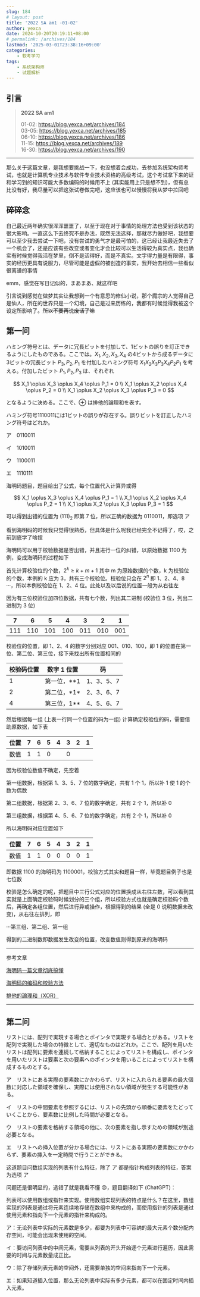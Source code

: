 ```yaml
---
slug: 184
# layout: post
title: '2022 SA am1 -01-02'
author: yexca
date: 2024-10-20T20:19:11+08:00
# permalink: /archives/184
lastmod: '2025-03-01T23:38:16+09:00'
categories:
    - 软考学习
tags:
    - 系统架构师
    - 试题解析
---  
```


## 引言

> **2022 SA am1**
>
> 01-02: <https://blog.yexca.net/archives/184>  
> 03-05: <https://blog.yexca.net/archives/185>  
> 06-10: <https://blog.yexca.net/archives/186>  
> 11-15: <https://blog.yexca.net/archives/189>  
> 16-30: <https://blog.yexca.net/archives/190>

---

那么关于这篇文章，是我想要挑战一下，也没想着会成功，去参加系统架构师考试，也就是计算机专业技术与软件专业技术资格的高级考试，这个考试拿下来的证和学习到的知识可能大多数编码的时候用不上 (其实能用上只是想不到)，但有总比没有好，我尽量可以把这张试卷做完吧，这应该也可以慢慢将我从梦中拉回吧

## 碎碎念

自己最近两年确实很浑浑噩噩了，以至于现在对于事情的处理方法也受到该状态的很大影响。一直这么下去终究不是办法，既然无法选择，那就尽力做好吧，我想要可以至少我去尝试一下吧，没有尝试的勇气才是最可怕的，这已经让我最近失去了一个机会了，还是应该有些改变或者变化才会比较可以生活得较为真实点，我也确实有时候觉得我活在梦里，倒不是活得好，而是不真实。文字得力量是有限得，事实的经历更具有说服力，尽管可能是虚假的被创造的事实，我开始去相信一些看似很离谱的事情

emm，感觉在写日记似的，まあまあ、就这样吧

引言说到感觉在做梦其实让我想到一个有意思的修仙小说，那个魔宗的人觉得自己是仙人，所在的世界只是一个幻境，自己是过来历练的，我都有时候觉得我被这个设定所影响了。~~所以不要再说废话了嘛~~

## 第一问

ハミング符号とは、データに冗長ビットを付加して、1ビットの誤りを訂正できるようにしたものである。ここでは。$X_1, X_2, X_3, X_4$ の4ビットから成るデータに3ビットの冗長ビット $P_3, P_2, P_1$ を付加したハミング符号 $X_1X_2X_3P_3X_4P_2P_1$ を考える。付加したビット $P_1, P_2, P_3$ は、それぞれ

$$
X_1 \oplus X_3 \oplus X_4 \oplus P_1 = 0 \\
X_1 \oplus X_2 \oplus X_4 \oplus P_2 = 0 \\
X_1 \oplus X_2 \oplus X_3 \oplus P_3 = 0
$$

となるように決める。ここで、$\oplus$ は排他的論理和を表す。

ハミング符号1110011には1ビットの誤りが存在する。誤りビットを訂正したハミング符号はどれか。

ア　0110011

イ　1010011

ウ　1100011

エ　1110111

海明码题目，题目给出了公式，每个位置代入计算异或得

$$
X_1 \oplus X_3 \oplus X_4 \oplus P_1 = 1 \\
X_1 \oplus X_2 \oplus X_4 \oplus P_2 = 1 \\
X_1 \oplus X_2 \oplus X_3 \oplus P_3 = 1
$$

可以得到出错的位置为 $(111)_2$ 即第 7 位，所以正确的数据为 0110011，即选项 ア

看到海明码的时候我只觉得很熟悉，但具体是什么呢我已经完全不记得了，哎，之前到底学了啥捏

海明码可以用于校验数据是否出错，并且进行一位的纠错，以原始数据 1100 为例，变成海明码的过程如下

首先计算校验位的个数，$2^k \ge k + m + 1$ 其中 m 为原始数据的个数，k 为校验位的个数，本例的 k 应为 3，共有三个校验位。校验位只会在 $2^n$ 即 1、2、4、8 ···，所以本例校验位在 1、2、4 位。此处以及以后说的位置一般为从右往左

因为有三位校验位加四位数据，共有七个数，列出其二进制 (校验位 3 位，列出二进制为 3 位)

|  7   |  6   |  5   |  4   |  3   |  2   |  1   |
| :--: | :--: | :--: | :--: | :--: | :--: | :--: |
| 111  | 110  | 101  | 100  | 011  | 010  | 001  |

校验位的位置，即 1、2、4 的数字分别对应 001、010、100，即 1 的位置在第一位、第二位、第三位，接下来找出所有位置相同的

| 校验码位置 | 数字 1 位置   | 码         |
| ---------- | ------------- | ---------- |
| 1          | 第一位，**1   | 1、3、5、7 |
| 2          | 第二位，\*1\* | 2、3、6、7 |
| 4          | 第三位，1**   | 4、5、6、7 |

然后根据每一组 (上表一行同一个位置的码为一组) 计算确定校验位的码，需要借助原数据，如下表

| 位置 | 7    | 6    | 5    | 4    | 3    | 2    | 1    |
| ---- | ---- | ---- | ---- | ---- | ---- | ---- | ---- |
| 数值 | 1    | 1    | 0    |      | 0    |      |      |

因为校验位数值不确定，先空着

第一组数据，根据第 1、3、5、7 位的数字确定，共有 1 个 1，所以补 1 使 1 的个数为偶数

第二组数据，根据第 2、3、6、7 位的数字确定，共有 2 个 1，所以补 0

第三组数据，根据第 4、5、6、7 位的数字确定，共有 2 个 1，所以补 0

所以海明码对应位置如下

| 位置 | 7    | 6    | 5    | 4    | 3    | 2    | 1    |
| ---- | ---- | ---- | ---- | ---- | ---- | ---- | ---- |
| 数值 | 1    | 1    | 0    | 0    | 0    | 0    | 1    |

即数据 1100 的海明码为 1100001，校验方式其实和题目一样，毕竟题目例子也是七位数

校验是怎么确定的呢，把题目中三行公式对应的位置换成从右往左数，可以看到其实就是上面确定校验码时候划分的三个组，所以校验方式也就是确定校验码个数后，再确定各组位置，然后进行异或操作，根据得到的结果 (全是 0 说明数据未改变)，从右往左排列，即

···第三组、第二组、第一组

得到的二进制数即数据发生改变的位置，改变数值则得到原来的海明码

---

参考文章

[海明码一篇文章彻底搞懂](https://www.cnblogs.com/godoforange/p/12003676.html)

[海明码的编码和校验方法](https://blog.csdn.net/flyyufenfei/article/details/72235748)

[排他的論理和（XOR）](https://wa3.i-3-i.info/word11664.html)

---

## 第二问

リストには、配列で実現する場合とポインタで実現する場合とがある。リストを配列で実現した場合の特徴として、適切なものはどれか。ここで、配列を用いたリストは配列に要素を連続して格納することによってリストを構成し、ポインタを用いたリストは要素と次の要素へのポインタを用いることによってリストを構成するものとする。

ア　リストにある実際の要素数にかかわらず、リストに入れられる要素の最大個数に対応した領域を確保し、実際には使用されない領域が発生する可能性がある。

イ　リストの中間要素を参照するには、リストの先頭から順番に要素をたどっていくことから、要素数に比例した時間が必要となる。

ウ　リストの要素を格納する領域の他に、次の要素を指し示すための領域が別途必要となる。

エ　リストへの挿入位置が分かる場合には、リストにある実際の要素数にかかわらず、要素の挿入を一定時間で行うことができる。

这道题目问数组实现的列表有什么特征，除了 ア 都是指针构成列表的特征，答案为选项 ア

问题还是很明显的，选错了就是我看不懂 :cry:，题目翻译如下 (ChatGPT)：

列表可以使用数组或指针来实现。使用数组实现列表的特点是什么？在这里，数组实现的列表是通过将元素连续地存储在数组中来构成的，而使用指针的列表是通过使用元素和指向下一个元素的指针来构成的。

ア：无论列表中实际的元素数是多少，都要为列表中可容纳的最大元素个数分配内存空间，可能会出现未使用的空间。

イ：要访问列表中的中间元素，需要从列表的开头开始逐个元素进行遍历，因此需要的时间与元素数量成正比。

ウ：除了存储列表元素的空间外，还需要单独的空间来指向下一个元素。

エ：如果知道插入位置，那么无论列表中实际有多少元素，都可以在固定时间内插入元素。
